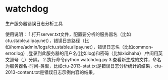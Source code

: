 watchdog
========

生产服务器错误日志分析工具

使用说明：
1.打开server.txt文件，配置要分析的服务器名（比如ctu.stable.alipay.net），错误日志路径（比如/home/admin/logs/ctu.stable.alipay.net），错误日志名（比如common-error.log）,登录到此服务器的用户名(比如log)和密码（比如xixihaha）,中间用英文逗号（,）分隔。
2.执行命令python watchdog.py
3.查看新生成的文件，命名为服务器名-时间-类型，比如ctu-2013-stat.txt是错误日志分析统计的结果，ctu-2013-content.txt是错误日志示例内容的结果。
